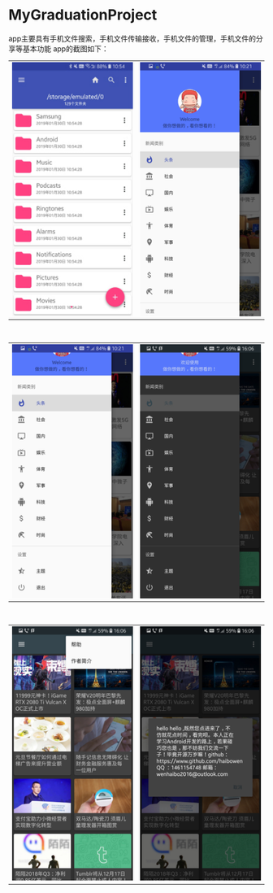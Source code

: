 # MyGraduationProject
app主要具有手机文件搜索，手机文件传输接收，手机文件的管理，手机文件的分享等基本功能
app的截图如下：
<html>

<body>


<table><tr>
<td><img src="https://github.com/haibowen/MyGraduationProject/blob/master/FileManagementAssistant/Screenshot_20190130-105434_meitu_1.jpg" width="320" height="500" border=0></td>
<td><img src="https://github.com/haibowen/JianWen/blob/master/Screenshot_20181206-102114.jpg" width="320" height="500" border=0></td>
</tr></table>

<br/>
<table><tr>
<td><img src="https://github.com/haibowen/JianWen/blob/master/Screenshot_20181206-102122.jpg" width="320" height="500" border=0></td>
<td><img src="https://github.com/haibowen/JianWen/blob/master/Screenshot_20181206-160628.jpg" width="320" height="500" border=0></td>
</tr></table>
<br/>

<table><tr>
<td><img src="https://github.com/haibowen/JianWen/blob/master/Screenshot_20181206-160638.jpg" width="320" height="500" border=0></td>
<td><img src="https://github.com/haibowen/JianWen/blob/master/Screenshot_20181206-160644.jpg" width="320" height="500" border=0></td>
</tr></table>


</body>

</html>




